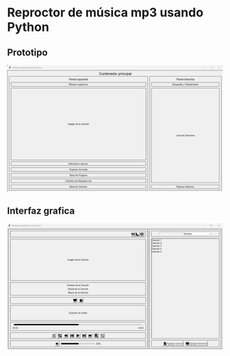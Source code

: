 # Reproctor de música mp3 usando Python

## Prototipo

![Captura del reproductor](recursos/imagenes/prototipo.png)

## Interfaz grafica

![Captura de la interfaz](recursos/imagenes/interfaz.png)